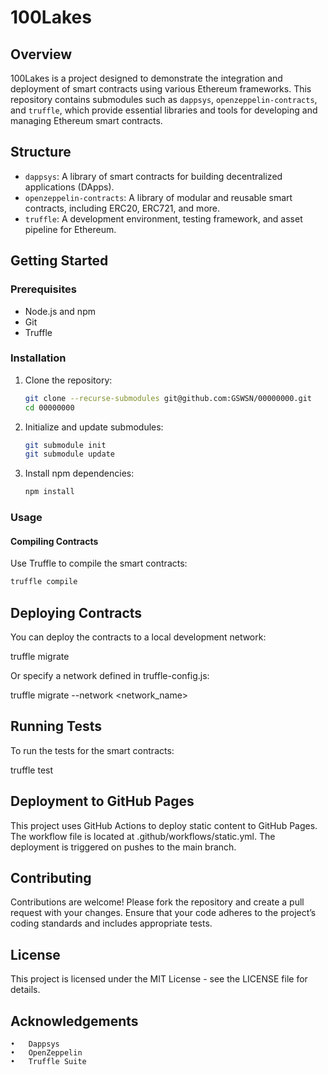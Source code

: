 # 100Lakes

## Overview

100Lakes is a project designed to demonstrate the integration and deployment of smart contracts using various Ethereum frameworks. This repository contains submodules such as `dappsys`, `openzeppelin-contracts`, and `truffle`, which provide essential libraries and tools for developing and managing Ethereum smart contracts.

## Structure

- `dappsys`: A library of smart contracts for building decentralized applications (DApps).
- `openzeppelin-contracts`: A library of modular and reusable smart contracts, including ERC20, ERC721, and more.
- `truffle`: A development environment, testing framework, and asset pipeline for Ethereum.

## Getting Started

### Prerequisites

- Node.js and npm
- Git
- Truffle

### Installation

1. Clone the repository:
    ```sh
    git clone --recurse-submodules git@github.com:GSWSN/00000000.git
    cd 00000000
    ```

2. Initialize and update submodules:
    ```sh
    git submodule init
    git submodule update
    ```

3. Install npm dependencies:
    ```sh
    npm install
    ```

### Usage

#### Compiling Contracts

Use Truffle to compile the smart contracts:
```sh
truffle compile
```

## Deploying Contracts

You can deploy the contracts to a local development network:

truffle migrate

Or specify a network defined in truffle-config.js:

truffle migrate --network <network_name>

## Running Tests

To run the tests for the smart contracts:

truffle test

## Deployment to GitHub Pages

This project uses GitHub Actions to deploy static content to GitHub Pages. The workflow file is located at .github/workflows/static.yml. The deployment is triggered on pushes to the main branch.

## Contributing

Contributions are welcome! Please fork the repository and create a pull request with your changes. Ensure that your code adheres to the project’s coding standards and includes appropriate tests.

## License

This project is licensed under the MIT License - see the LICENSE file for details.

## Acknowledgements

	•	Dappsys
	•	OpenZeppelin
	•	Truffle Suite
